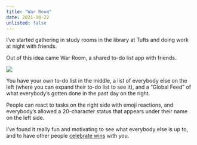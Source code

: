 ```yaml
---
title: "War Room"
date: 2021-10-22
unlisted: false
---
```


I’ve started gathering in study rooms in the library at Tufts and doing work at night with friends.

Out of this idea came War Room, a shared to-do list app with friends.

![](/posts/war-room/war-room.png)

You have your own to-do list in the middle, a list of everybody else on the left (where you can expand their to-do list to see it), and a “Global Feed” of what everybody’s gotten done in the past day on the right.

People can react to tasks on the right side with emoji reactions, and everybody’s allowed a 20-character status that appears under their name on the left side.

I’ve found it really fun and motivating to see what everybody else is up to, and to have other people [celebrate wins](https://twitter.com/benborgers/status/1445456040099680262) with you.
